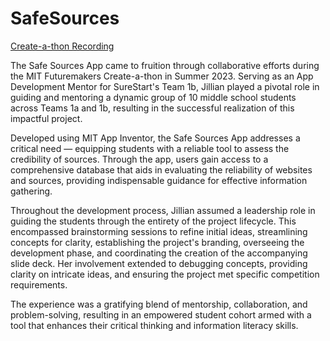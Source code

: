 # SafeSources

[Create-a-thon Recording](https://www.youtube.com/watch?v=BuDiLsQUbFk&list=PLsSCYP2a9mZhOSK9JM1CRg0m0LQWa9m3r&index=6)

The Safe Sources App came to fruition through collaborative efforts during the MIT Futuremakers Create-a-thon in Summer 2023. Serving as an App Development Mentor for SureStart's Team 1b, Jillian played a pivotal role in guiding and mentoring a dynamic group of 10 middle school students across Teams 1a and 1b, resulting in the successful realization of this impactful project.

Developed using MIT App Inventor, the Safe Sources App addresses a critical need — equipping students with a reliable tool to assess the credibility of sources. Through the app, users gain access to a comprehensive database that aids in evaluating the reliability of websites and sources, providing indispensable guidance for effective information gathering.

Throughout the development process, Jillian assumed a leadership role in guiding the students through the entirety of the project lifecycle. This encompassed brainstorming sessions to refine initial ideas, streamlining concepts for clarity, establishing the project's branding, overseeing the development phase, and coordinating the creation of the accompanying slide deck. Her involvement extended to debugging concepts, providing clarity on intricate ideas, and ensuring the project met specific competition requirements.

The experience was a gratifying blend of mentorship, collaboration, and problem-solving, resulting in an empowered student cohort armed with a tool that enhances their critical thinking and information literacy skills.
